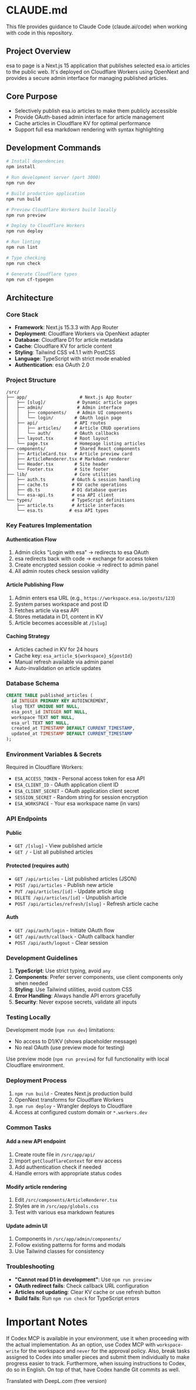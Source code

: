 # CLAUDE.md

This file provides guidance to Claude Code (claude.ai/code) when working with code in this repository.

## Project Overview

esa to page is a Next.js 15 application that publishes selected esa.io articles to the public web. It's deployed on Cloudflare Workers using OpenNext and provides a secure admin interface for managing published articles.

## Core Purpose

- Selectively publish esa.io articles to make them publicly accessible
- Provide OAuth-based admin interface for article management
- Cache articles in Cloudflare KV for optimal performance
- Support full esa markdown rendering with syntax highlighting

## Development Commands

```bash
# Install dependencies
npm install

# Run development server (port 3000)
npm run dev

# Build production application
npm run build

# Preview Cloudflare Workers build locally
npm run preview

# Deploy to Cloudflare Workers
npm run deploy

# Run linting
npm run lint

# Type checking
npm run check

# Generate Cloudflare types
npm run cf-typegen
```

## Architecture

### Core Stack
- **Framework**: Next.js 15.3.3 with App Router
- **Deployment**: Cloudflare Workers via OpenNext adapter
- **Database**: Cloudflare D1 for article metadata
- **Cache**: Cloudflare KV for article content
- **Styling**: Tailwind CSS v4.1.1 with PostCSS
- **Language**: TypeScript with strict mode enabled
- **Authentication**: esa OAuth 2.0

### Project Structure
```
/src/
├── app/                    # Next.js App Router
│   ├── [slug]/            # Dynamic article pages
│   ├── admin/             # Admin interface
│   │   ├── components/    # Admin UI components
│   │   └── login/        # OAuth login page
│   ├── api/              # API routes
│   │   ├── articles/     # Article CRUD operations
│   │   └── auth/         # OAuth callbacks
│   ├── layout.tsx        # Root layout
│   └── page.tsx          # Homepage listing articles
├── components/           # Shared React components
│   ├── ArticleCard.tsx   # Article preview card
│   ├── ArticleRenderer.tsx # Markdown renderer
│   ├── Header.tsx        # Site header
│   └── Footer.tsx        # Site footer
├── lib/                  # Core utilities
│   ├── auth.ts          # OAuth & session handling
│   ├── cache.ts         # KV cache operations
│   ├── db.ts            # D1 database queries
│   └── esa-api.ts       # esa API client
└── types/               # TypeScript definitions
    ├── article.ts       # Article interfaces
    └── esa.ts          # esa API types
```

### Key Features Implementation

#### Authentication Flow
1. Admin clicks "Login with esa" → redirects to esa OAuth
2. esa redirects back with code → exchange for access token
3. Create encrypted session cookie → redirect to admin panel
4. All admin routes check session validity

#### Article Publishing Flow
1. Admin enters esa URL (e.g., `https://workspace.esa.io/posts/123`)
2. System parses workspace and post ID
3. Fetches article via esa API
4. Stores metadata in D1, content in KV
5. Article becomes accessible at `/[slug]`

#### Caching Strategy
- Articles cached in KV for 24 hours
- Cache key: `esa_article_${workspace}_${postId}`
- Manual refresh available via admin panel
- Auto-invalidation on article updates

### Database Schema

```sql
CREATE TABLE published_articles (
  id INTEGER PRIMARY KEY AUTOINCREMENT,
  slug TEXT UNIQUE NOT NULL,
  esa_post_id INTEGER NOT NULL,
  workspace TEXT NOT NULL,
  esa_url TEXT NOT NULL,
  created_at TIMESTAMP DEFAULT CURRENT_TIMESTAMP,
  updated_at TIMESTAMP DEFAULT CURRENT_TIMESTAMP
);
```

### Environment Variables & Secrets

Required in Cloudflare Workers:
- `ESA_ACCESS_TOKEN` - Personal access token for esa API
- `ESA_CLIENT_ID` - OAuth application client ID
- `ESA_CLIENT_SECRET` - OAuth application client secret
- `SESSION_SECRET` - Random string for session encryption
- `ESA_WORKSPACE` - Your esa workspace name (in vars)

### API Endpoints

#### Public
- `GET /[slug]` - View published article
- `GET /` - List all published articles

#### Protected (requires auth)
- `GET /api/articles` - List published articles (JSON)
- `POST /api/articles` - Publish new article
- `PUT /api/articles/[id]` - Update article slug
- `DELETE /api/articles/[id]` - Unpublish article
- `POST /api/articles/refresh/[slug]` - Refresh article cache

#### Auth
- `GET /api/auth/login` - Initiate OAuth flow
- `GET /api/auth/callback` - OAuth callback handler
- `POST /api/auth/logout` - Clear session

### Development Guidelines

1. **TypeScript**: Use strict typing, avoid `any`
2. **Components**: Prefer server components, use client components only when needed
3. **Styling**: Use Tailwind utilities, avoid custom CSS
4. **Error Handling**: Always handle API errors gracefully
5. **Security**: Never expose secrets, validate all inputs

### Testing Locally

Development mode (`npm run dev`) limitations:
- No access to D1/KV (shows placeholder message)
- No real OAuth (use preview mode for testing)

Use preview mode (`npm run preview`) for full functionality with local Cloudflare environment.

### Deployment Process

1. `npm run build` - Creates Next.js production build
2. OpenNext transforms for Cloudflare Workers
3. `npm run deploy` - Wrangler deploys to Cloudflare
4. Access at configured custom domain or `*.workers.dev`

### Common Tasks

#### Add a new API endpoint
1. Create route file in `/src/app/api/`
2. Import `getCloudflareContext` for env access
3. Add authentication check if needed
4. Handle errors with appropriate status codes

#### Modify article rendering
1. Edit `/src/components/ArticleRenderer.tsx`
2. Styles are in `/src/app/globals.css`
3. Test with various esa markdown features

#### Update admin UI
1. Components in `/src/app/admin/components/`
2. Follow existing patterns for forms and modals
3. Use Tailwind classes for consistency

### Troubleshooting

- **"Cannot read D1 in development"**: Use `npm run preview`
- **OAuth redirect fails**: Check callback URL configuration
- **Articles not updating**: Clear KV cache or use refresh button
- **Build fails**: Run `npm run check` for TypeScript errors

# Important Notes 
If Codex MCP is available in your environment, use it when proceeding with the actual implementation.
As an option,
use Codex MCP with
`workspace-write` for the workspace
and `never` for the approval policy.
Also, break tasks assigned to Codex into smaller pieces and submit them individually to make progress easier to track.
Furthermore, when issuing instructions to Codex, do so in English.
On top of that, have Codex handle Git commits as well.

Translated with DeepL.com (free version)